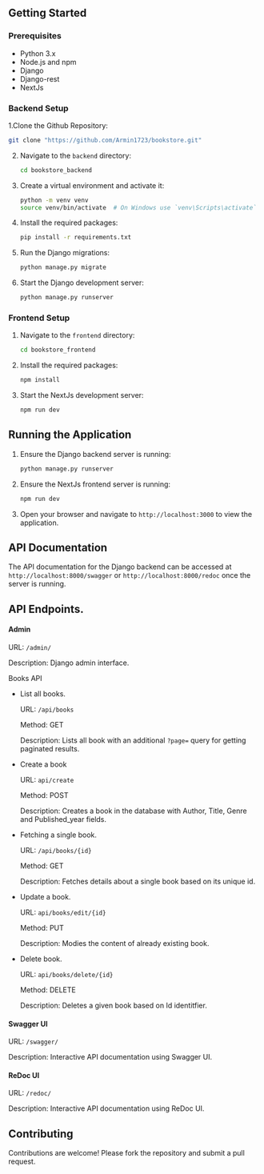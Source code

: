 
## Getting Started

### Prerequisites

- Python 3.x
- Node.js and npm
- Django
- Django-rest
- NextJs

### Backend Setup

1.Clone the Github Repository:

  ```sh
  git clone "https://github.com/Armin1723/bookstore.git"
  ```

2. Navigate to the `backend` directory:

    ```sh
    cd bookstore_backend
    ```

3. Create a virtual environment and activate it:

    ```sh
    python -m venv venv
    source venv/bin/activate  # On Windows use `venv\Scripts\activate`
    ```

4. Install the required packages:

    ```sh
    pip install -r requirements.txt
    ```

5. Run the Django migrations:

    ```sh
    python manage.py migrate
    ```

6. Start the Django development server:

    ```sh
    python manage.py runserver
    ```

### Frontend Setup

1. Navigate to the `frontend` directory:

    ```sh
    cd bookstore_frontend
    ```

2. Install the required packages:

    ```sh
    npm install
    ```

3. Start the NextJs development server:

    ```sh
    npm run dev
    ```

## Running the Application

1. Ensure the Django backend server is running:

    ```sh
    python manage.py runserver
    ```

2. Ensure the NextJs frontend server is running:

    ```sh
    npm run dev
    ```

3. Open your browser and navigate to `http://localhost:3000` to view the application.

## API Documentation

The API documentation for the Django backend can be accessed at `http://localhost:8000/swagger` or `http://localhost:8000/redoc` once the server is running.

## API Endpoints.

#### Admin

URL: `/admin/`

Description: Django admin interface.

Books API

- List all books.

  URL: `/api/books`

  Method:  GET

  Description: Lists all book with an additional `?page=` query for getting paginated results.

- Create a book

  URL:  `api/create`

  Method:  POST

  Description:  Creates a book in the database with Author, Title, Genre and Published_year fields.

- Fetching a single book.

  URL:  `/api/books/{id}`

  Method:  GET

  Description:  Fetches details about a single book based on its unique id.

- Update a book.

  URL:  `api/books/edit/{id}`

  Method: PUT

  Description:  Modies the content of already existing book.

- Delete book.

  URL:  `api/books/delete/{id}`

  Method: DELETE

  Description:  Deletes a given book based on Id identitfier.

#### Swagger UI

URL: `/swagger/`

Description: Interactive API documentation using Swagger UI.

#### ReDoc UI

URL: `/redoc/`

Description: Interactive API documentation using ReDoc UI.

## Contributing

Contributions are welcome! Please fork the repository and submit a pull request.
